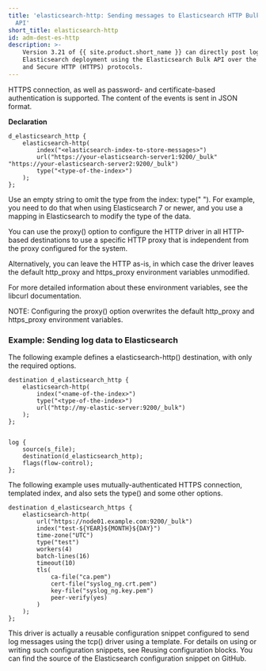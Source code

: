 ```yaml
---
title: 'elasticsearch-http: Sending messages to Elasticsearch HTTP Bulk
  API'
short_title: elasticsearch-http
id: adm-dest-es-http
description: >-
    Version 3.21 of {{ site.product.short_name }} can directly post log messages to an
    Elasticsearch deployment using the Elasticsearch Bulk API over the HTTP
    and Secure HTTP (HTTPS) protocols.
---
```


HTTPS connection, as well as password- and certificate-based
authentication is supported. The content of the events is sent in JSON
format.

**Declaration**

```config
d_elasticsearch_http {
    elasticsearch-http(
        index("<elasticsearch-index-to-store-messages>")
        url("https://your-elasticsearch-server1:9200/_bulk" "https://your-elasticsearch-server2:9200/_bulk")
        type("<type-of-the-index>")
    );
};
```

Use an empty string to omit the type from the index: type(" "). For
example, you need to do that when using Elasticsearch 7 or newer, and
you use a mapping in Elasticsearch to modify the type of the data.

You can use the proxy() option to configure the HTTP driver in all
HTTP-based destinations to use a specific HTTP proxy that is independent
from the proxy configured for the system.

Alternatively, you can leave the HTTP as-is, in which case the driver
leaves the default http_proxy and https_proxy environment variables
unmodified.

For more detailed information about these environment variables, see
the libcurl documentation.

NOTE: Configuring the proxy() option overwrites the default http_proxy
and https_proxy environment variables.

### Example: Sending log data to Elasticsearch

The following example defines a elasticsearch-http() destination, with
only the required options.

```config
destination d_elasticsearch_http {
    elasticsearch-http(
        index("<name-of-the-index>")
        type("<type-of-the-index>")
        url("http://my-elastic-server:9200/_bulk")
    );
};


log {
    source(s_file);
    destination(d_elasticsearch_http);
    flags(flow-control);
};
```

The following example uses mutually-authenticated HTTPS connection,
templated index, and also sets the type() and some other options.

```config
destination d_elasticsearch_https {
    elasticsearch-http(
        url("https://node01.example.com:9200/_bulk")
        index("test-${YEAR}${MONTH}${DAY}")
        time-zone("UTC")
        type("test")
        workers(4)
        batch-lines(16)
        timeout(10)
        tls(
            ca-file("ca.pem")
            cert-file("syslog_ng.crt.pem")
            key-file("syslog_ng.key.pem")
            peer-verify(yes)
        )
    );
};
```

This driver is actually a reusable configuration snippet configured to
send log messages using the tcp() driver using a template. For details
on using or writing such configuration snippets, see
Reusing configuration blocks. You can find the source of
the Elasticsearch configuration snippet on GitHub.
